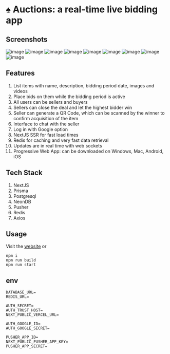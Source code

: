 # ♠️ Auctions: a real-time live bidding app

## Screenshots

![image](https://github.com/user-attachments/assets/f3adb4a4-6d01-496a-abeb-ba1562b34ccc)
![image](https://github.com/user-attachments/assets/321f932e-8e96-496f-b8c4-e7d0d35e95f3)
![image](https://github.com/user-attachments/assets/a59c0574-49d6-4dea-99ee-d9a080371693)
![image](https://github.com/user-attachments/assets/426f89b1-72fa-4ca8-838f-f3c0597fbc72)
![image](https://github.com/user-attachments/assets/cc8c0b05-2dda-4d06-b77d-e5acd4ca8a3b)
![image](https://github.com/user-attachments/assets/79cb9c50-b295-443a-bedd-9d59e69d6bcd)
![image](https://github.com/user-attachments/assets/95b6c3b7-8b1f-4d24-a380-8f639cc91d6a)
![image](https://github.com/user-attachments/assets/0bfc4e6f-3077-4db7-89c8-3cf5b38df9a7)
![image](https://github.com/user-attachments/assets/4bcd27aa-3889-4140-9646-16aaa738db9f)


## Features

 1. List items with name, description, bidding period date, images and videos
 2. Place bids on them while the bidding period is active
 3. All users can be sellers and buyers
 4. Sellers can close the deal and let the highest bidder win
 5. Seller can generate a QR Code, which can be scanned by the winner to confirm acquisition of the item
 6. Interface to chat with the seller
 7. Log in with Google option
 8. NextJS SSR for fast load times
 9. Redis for caching and very fast data retrieval
 10. Updates are in real time with web sockets
 11. Progressive Web App: can be downloaded on Windows, Mac, Android, iOS
  
## Tech Stack

 1. NextJS
 2. Prisma
 3. Postgresql
 4. NeonDB
 5. Pusher
 6. Redis
 7. Axios

## Usage

Visit the [website](https://auctions2.vercel.app/)
or
```
npm i
npm run build
npm run start
```

## env
```
DATABASE_URL=
REDIS_URL=

AUTH_SECRET=
AUTH_TRUST_HOST=
NEXT_PUBLIC_VERCEL_URL=

AUTH_GOOGLE_ID=
AUTH_GOOGLE_SECRET=

PUSHER_APP_ID=
NEXT_PUBLIC_PUSHER_APP_KEY=
PUSHER_APP_SECRET=
```
